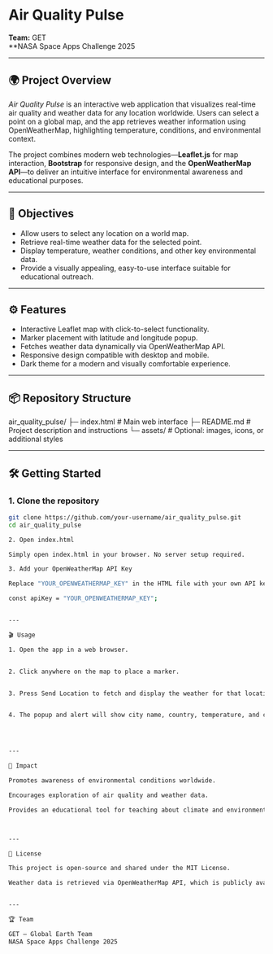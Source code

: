 
# Air Quality Pulse

**Team:** GET  
**NASA Space Apps Challenge 2025  

---

## 🌍 Project Overview

*Air Quality Pulse* is an interactive web application that visualizes real-time air quality and weather data for any location worldwide. Users can select a point on a global map, and the app retrieves weather information using OpenWeatherMap, highlighting temperature, conditions, and environmental context.

The project combines modern web technologies—**Leaflet.js** for map interaction, **Bootstrap** for responsive design, and the **OpenWeatherMap API**—to deliver an intuitive interface for environmental awareness and educational purposes.

---

## 🎯 Objectives

- Allow users to select any location on a world map.  
- Retrieve real-time weather data for the selected point.  
- Display temperature, weather conditions, and other key environmental data.  
- Provide a visually appealing, easy-to-use interface suitable for educational outreach.

---

## ⚙️ Features

- Interactive Leaflet map with click-to-select functionality.  
- Marker placement with latitude and longitude popup.  
- Fetches weather data dynamically via OpenWeatherMap API.  
- Responsive design compatible with desktop and mobile.  
- Dark theme for a modern and visually comfortable experience.

---

## 📦 Repository Structure

air_quality_pulse/ ├─ index.html              # Main web interface ├─ README.md               # Project description and instructions └─ assets/                 # Optional: images, icons, or additional styles

---

## 🛠️ Getting Started

### 1. Clone the repository

```bash
git clone https://github.com/your-username/air_quality_pulse.git
cd air_quality_pulse

2. Open index.html

Simply open index.html in your browser. No server setup required.

3. Add your OpenWeatherMap API Key

Replace "YOUR_OPENWEATHERMAP_KEY" in the HTML file with your own API key:

const apiKey = "YOUR_OPENWEATHERMAP_KEY";


---

🎬 Usage

1. Open the app in a web browser.


2. Click anywhere on the map to place a marker.


3. Press Send Location to fetch and display the weather for that location.


4. The popup and alert will show city name, country, temperature, and conditions.




---

🌱 Impact

Promotes awareness of environmental conditions worldwide.

Encourages exploration of air quality and weather data.

Provides an educational tool for teaching about climate and environmental monitoring.



---

📜 License

This project is open-source and shared under the MIT License.

Weather data is retrieved via OpenWeatherMap API, which is publicly available.


---

🏆 Team

GET – Global Earth Team
NASA Space Apps Challenge 2025

